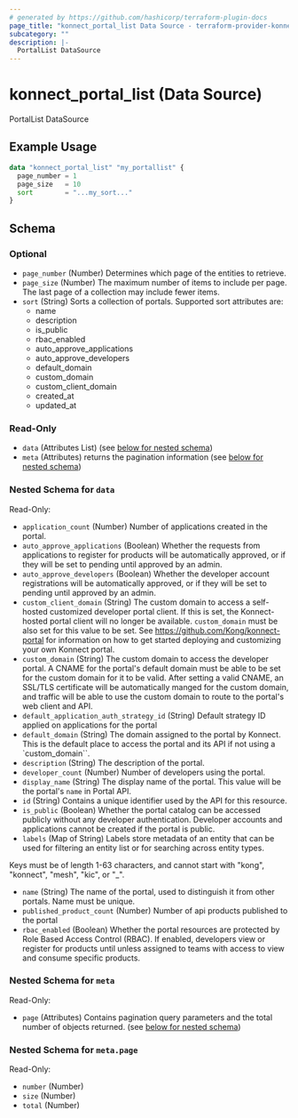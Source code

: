 ```yaml
---
# generated by https://github.com/hashicorp/terraform-plugin-docs
page_title: "konnect_portal_list Data Source - terraform-provider-konnect"
subcategory: ""
description: |-
  PortalList DataSource
---
```


# konnect_portal_list (Data Source)

PortalList DataSource

## Example Usage

```terraform
data "konnect_portal_list" "my_portallist" {
  page_number = 1
  page_size   = 10
  sort        = "...my_sort..."
}
```

<!-- schema generated by tfplugindocs -->
## Schema

### Optional

- `page_number` (Number) Determines which page of the entities to retrieve.
- `page_size` (Number) The maximum number of items to include per page. The last page of a collection may include fewer items.
- `sort` (String) Sorts a collection of portals. Supported sort attributes are:
  - name
  - description
  - is_public
  - rbac_enabled
  - auto_approve_applications
  - auto_approve_developers
  - default_domain
  - custom_domain
  - custom_client_domain
  - created_at
  - updated_at

### Read-Only

- `data` (Attributes List) (see [below for nested schema](#nestedatt--data))
- `meta` (Attributes) returns the pagination information (see [below for nested schema](#nestedatt--meta))

<a id="nestedatt--data"></a>
### Nested Schema for `data`

Read-Only:

- `application_count` (Number) Number of applications created in the portal.
- `auto_approve_applications` (Boolean) Whether the requests from applications to register for products will be automatically approved, or if they will be set to pending until approved by an admin.
- `auto_approve_developers` (Boolean) Whether the developer account registrations will be automatically approved, or if they will be set to pending until approved by an admin.
- `custom_client_domain` (String) The custom domain to access a self-hosted customized developer portal client. If this is set, the Konnect-hosted portal client will no longer be available. `custom_domain` must be also set for this value to be set. See https://github.com/Kong/konnect-portal for information on how to get started deploying and customizing your own Konnect portal.
- `custom_domain` (String) The custom domain to access the developer portal. A CNAME for the portal's default domain must be able to be set for the custom domain for it to be valid. After setting a valid CNAME, an SSL/TLS certificate will be automatically manged for the custom domain, and traffic will be able to use the custom domain to route to the portal's web client and API.
- `default_application_auth_strategy_id` (String) Default strategy ID applied on applications for the portal
- `default_domain` (String) The domain assigned to the portal by Konnect. This is the default place to access the portal and its API if not using a `custom_domain``.
- `description` (String) The description of the portal.
- `developer_count` (Number) Number of developers using the portal.
- `display_name` (String) The display name of the portal. This value will be the portal's `name` in Portal API.
- `id` (String) Contains a unique identifier used by the API for this resource.
- `is_public` (Boolean) Whether the portal catalog can be accessed publicly without any developer authentication. Developer accounts and applications cannot be created if the portal is public.
- `labels` (Map of String) Labels store metadata of an entity that can be used for filtering an entity list or for searching across entity types. 

Keys must be of length 1-63 characters, and cannot start with "kong", "konnect", "mesh", "kic", or "_".
- `name` (String) The name of the portal, used to distinguish it from other portals. Name must be unique.
- `published_product_count` (Number) Number of api products published to the portal
- `rbac_enabled` (Boolean) Whether the portal resources are protected by Role Based Access Control (RBAC). If enabled, developers view or register for products until unless assigned to teams with access to view and consume specific products.


<a id="nestedatt--meta"></a>
### Nested Schema for `meta`

Read-Only:

- `page` (Attributes) Contains pagination query parameters and the total number of objects returned. (see [below for nested schema](#nestedatt--meta--page))

<a id="nestedatt--meta--page"></a>
### Nested Schema for `meta.page`

Read-Only:

- `number` (Number)
- `size` (Number)
- `total` (Number)
